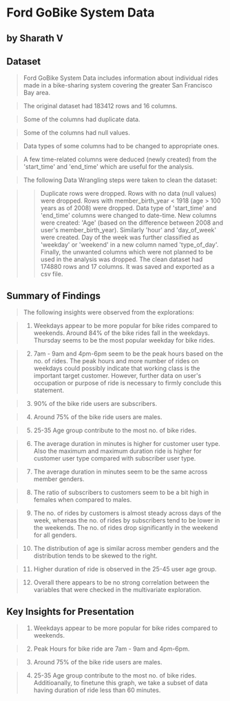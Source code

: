 # Ford GoBike System Data
## by Sharath V


## Dataset

> Ford GoBike System Data includes information about individual rides made in a bike-sharing system covering the greater San Francisco Bay area.

> The original dataset had 183412 rows and 16 columns. 

> Some of the columns had duplicate data.

> Some of the columns had null values.

> Data types of some columns had to be changed to appropriate ones. 

> A few time-related columns were deduced (newly created) from the 'start_time' and 'end_time' which are useful for the analysis. 

> The following Data Wrangling steps were taken to clean the dataset:

>> Duplicate rows were dropped.
>> Rows with no data (null values) were dropped.
>> Rows with member_birth_year < 1918 (age > 100 years as of 2008) were dropped.
>> Data type of 'start_time' and 'end_time' columns were changed to date-time. 
>> New columns were created: 'Age' (based on the difference between 2008 and user's member_birth_year). Similarly 'hour' and 'day_of_week' were created. 
>> Day of the week was further classified as 'weekday' or 'weekend' in a new column named 'type_of_day'.
>> Finally, the unwanted columns which were not planned to be used in the analysis was dropped. 
>> The clean dataset had 174880 rows and 17 columns. It was saved and exported as a csv file. 



## Summary of Findings

>The following insights were observed from the explorations:

>1. Weekdays appear to be more popular for bike rides compared to weekends. Around 84% of the bike rides fall in the weekdays. Thursday seems to be the most popular weekday for bike rides. 

>2. 7am - 9am and  4pm-6pm seem to be the peak hours based on the no. of rides. The peak hours and more number of rides on weekdays could possibly indicate that working class is the important target customer. However, further data on user's occupation or purpose of ride is necessary to firmly conclude this statement. 

>3. 90% of the bike ride users are subscribers.

>4. Around 75% of the bike ride users are males.

>5. 25-35 Age group contribute to the most no. of bike rides. 

>6. The average duration in minutes is higher for customer user type. Also the maximum and maximum duration ride is higher for customer user type compared with subscriber user type. 

>7. The average duration in minutes seem to be the same across member genders.

>8. The ratio of subscribers to customers seem to be a bit high in females when compared to males.

>9. The no. of rides by customers is almost steady across days of the week, whereas the no. of rides by subscribers tend to be lower in the weekends. The no. of rides drop significantly in the weekend for all genders. 

>10. The distribution of age is similar across member genders and the distribution tends to be skewed to the right.

>11. Higher duration of ride is observed in the 25-45 user age group. 

>12. Overall there appears to be no strong correlation between the variables that were checked in the multivariate exploration. 


## Key Insights for Presentation

>1. Weekdays appear to be more popular for bike rides compared to weekends. 

>2. Peak Hours for bike ride are 7am - 9am and  4pm-6pm. 

>3. Around 75% of the bike ride users are males.

>4. 25-35 Age group contribute to the most no. of bike rides. Additioanally, to finetune this graph, we take a subset of data having duration of ride less than 60 minutes. 